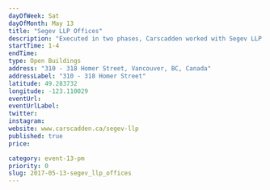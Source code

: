 ```yaml
---
dayOfWeek: Sat
dayOfMonth: May 13
title: "Segev LLP Offices"
description: "Executed in two phases, Carscadden worked with Segev LLP to convert what was previously an open design studio to a series of discrete offices that  - wait for it...  still felt like an open design studio. The program brief in this respect was a function of the often private and sensitive nature of legal work, and the young firm's ambition to not communicate the 19th Century feel that many law office do."
startTime: 1-4
endTime: 
type: Open Buildings
address: "310 - 318 Homer Street, Vancouver, BC, Canada"
addressLabel: "310 - 318 Homer Street"
latitude: 49.283732
longitude: -123.110029
eventUrl: 
eventUrlLabel: 
twitter: 
instagram: 
website: www.carscadden.ca/segev-llp
published: true
price: 

category: event-13-pm
priority: 0
slug: 2017-05-13-segev_llp_offices
---
```

